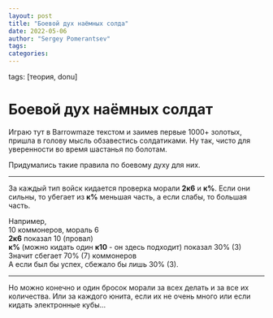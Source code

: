 ```yaml
---
layout: post
title: "Боевой дух наёмных солда"
date: 2022-05-06
author: "Sergey Pomerantsev"
tags:
categories:
---
```

tags: [теория, donu]

# Боевой дух наёмных солдат

Играю тут в Barrowmaze текстом и заимев первые 1000+ золотых, пришла в голову мысль обзавестись солдатиками. Ну так, чисто для уверенности во время шастанья по болотам.

Придумались такие правила по боевому духу для них.

---

За каждый тип войск кидается проверка морали **2к6** и **к%**.
Если они сильны, то убегает из **к%** меньшая часть, а если слабы, то большая часть.

Например,  
10 коммонеров, мораль 6  
**2к6** показал 10 (провал)  
**к%** (можно кидать один **к10** - он здесь подходит) показал 30% (3)  
Значит сбегает 70% (7) коммонеров  
А если был бы успех, сбежало бы лишь 30% (3).

---

Но можно конечно и один бросок морали за всех делать и за все их количества. Или за каждого юнита, если их не очень много или если кидать электронные кубы...

